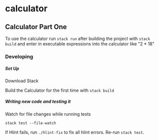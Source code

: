 # calculator

## Calculator Part One

To use the calculator run `stack run` after building the project with `stack build` and enter in executable expressions into the calculator like "2 * 18" 
### Developing

##### Set Up
Download Stack

Build the Calculator for the first time with `stack build`

##### Writing new code and testing it

Watch for file changes while running tests

```
stack test --file-watch
```

If Hlint fails, run `./hlint-fix` to fix all hlint errors. Re-run `stack test`.
